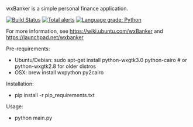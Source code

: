 wxBanker is a simple personal finance application.

[![Build Status](https://travis-ci.org/mrooney/wxbanker.png?branch=master)](https://travis-ci.org/mrooney/wxbanker) [![Total alerts](https://img.shields.io/lgtm/alerts/g/mrooney/wxbanker.svg?logo=lgtm&logoWidth=18)](https://lgtm.com/projects/g/mrooney/wxbanker/alerts/) [![Language grade: Python](https://img.shields.io/lgtm/grade/python/g/mrooney/wxbanker.svg?logo=lgtm&logoWidth=18)](https://lgtm.com/projects/g/mrooney/wxbanker/context:python)

For more information, see https://wiki.ubuntu.com/wxBanker and
https://launchpad.net/wxbanker

Pre-requirements:
 * Ubuntu/Debian: sudo apt-get install python-wxgtk3.0 python-cairo # or python-wxgtk2.8 for older distros
 * OSX: brew install wxpython py2cairo

Installation:
 * pip install -r pip_requirements.txt

Usage:
 * python main.py
